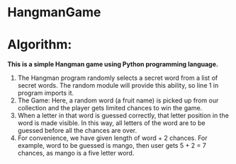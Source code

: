 # HangmanGame

# Algorithm:
<b>This is a simple Hangman game using Python programming language. </b><br/>

1. The Hangman program randomly selects a secret word from a list of secret words. The random module will provide this ability, so line 1 in program imports it.<br/>
2. The Game: Here, a random word (a fruit name) is picked up from our collection and the player gets limited chances to win the game.<br/>
3. When a letter in that word is guessed correctly, that letter position in the word is made visible. In this way, all letters of the word are to be guessed before all the chances are over.<br/>
4. For convenience, we have given length of word + 2 chances. For example, word to be guessed is mango, then user gets 5 + 2 = 7 chances, as mango is a five letter word.<br/>

